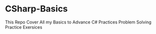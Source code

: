 # CSharp-Basics
This Repo Cover All my Basics to Advance C# Practices
Problem Solving Practice Exersices
